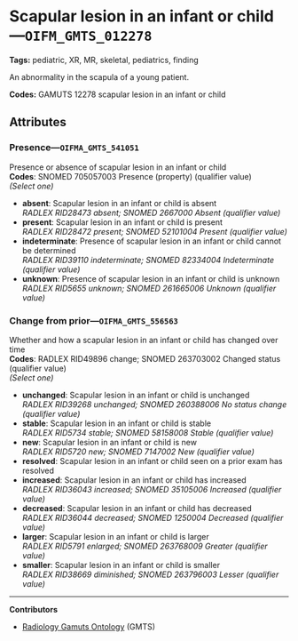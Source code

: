 # Scapular lesion in an infant or child—`OIFM_GMTS_012278`

**Tags:** pediatric, XR, MR, skeletal, pediatrics, finding

An abnormality in the scapula of a young patient.

**Codes:** GAMUTS 12278 scapular lesion in an infant or child

## Attributes

### Presence—`OIFMA_GMTS_541051`

Presence or absence of scapular lesion in an infant or child  
**Codes**: SNOMED 705057003 Presence (property) (qualifier value)  
*(Select one)*

- **absent**: Scapular lesion in an infant or child is absent  
_RADLEX RID28473 absent; SNOMED 2667000 Absent (qualifier value)_
- **present**: Scapular lesion in an infant or child is present  
_RADLEX RID28472 present; SNOMED 52101004 Present (qualifier value)_
- **indeterminate**: Presence of scapular lesion in an infant or child cannot be determined  
_RADLEX RID39110 indeterminate; SNOMED 82334004 Indeterminate (qualifier value)_
- **unknown**: Presence of scapular lesion in an infant or child is unknown  
_RADLEX RID5655 unknown; SNOMED 261665006 Unknown (qualifier value)_

### Change from prior—`OIFMA_GMTS_556563`

Whether and how a scapular lesion in an infant or child has changed over time  
**Codes**: RADLEX RID49896 change; SNOMED 263703002 Changed status (qualifier value)  
*(Select one)*

- **unchanged**: Scapular lesion in an infant or child is unchanged  
_RADLEX RID39268 unchanged; SNOMED 260388006 No status change (qualifier value)_
- **stable**: Scapular lesion in an infant or child is stable  
_RADLEX RID5734 stable; SNOMED 58158008 Stable (qualifier value)_
- **new**: Scapular lesion in an infant or child is new  
_RADLEX RID5720 new; SNOMED 7147002 New (qualifier value)_
- **resolved**: Scapular lesion in an infant or child seen on a prior exam has resolved  
- **increased**: Scapular lesion in an infant or child has increased  
_RADLEX RID36043 increased; SNOMED 35105006 Increased (qualifier value)_
- **decreased**: Scapular lesion in an infant or child has decreased  
_RADLEX RID36044 decreased; SNOMED 1250004 Decreased (qualifier value)_
- **larger**: Scapular lesion in an infant or child is larger  
_RADLEX RID5791 enlarged; SNOMED 263768009 Greater (qualifier value)_
- **smaller**: Scapular lesion in an infant or child is smaller  
_RADLEX RID38669 diminished; SNOMED 263796003 Lesser (qualifier value)_

---

**Contributors**

- [Radiology Gamuts Ontology](https://gamuts.net/) (GMTS)
